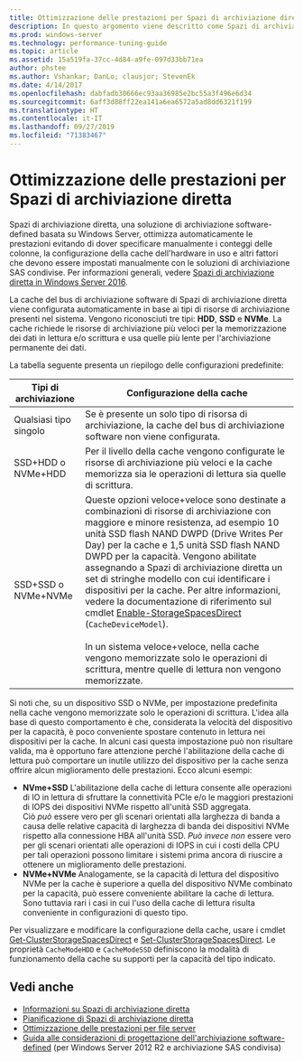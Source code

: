 ```yaml
---
title: Ottimizzazione delle prestazioni per Spazi di archiviazione diretta
description: In questo argomento viene descritto come Spazi di archiviazione diretta ottimizza automaticamente le prestazioni di base alla configurazione della cache dei componenti hardware in uso.
ms.prod: windows-server
ms.technology: performance-tuning-guide
ms.topic: article
ms.assetid: 15a519fa-37cc-4d84-a9fe-097d33bb71ea
author: phstee
ms.author: Vshankar; DanLo; clausjor; StevenEk
ms.date: 4/14/2017
ms.openlocfilehash: dabfadb30666ec93aa36985e2bc55a3f496e6d34
ms.sourcegitcommit: 6aff3d88ff22ea141a6ea6572a5ad8dd6321f199
ms.translationtype: HT
ms.contentlocale: it-IT
ms.lasthandoff: 09/27/2019
ms.locfileid: "71383467"
---
```

# <a name="performance-tuning-for-storage-spaces-direct"></a>Ottimizzazione delle prestazioni per Spazi di archiviazione diretta

Spazi di archiviazione diretta, una soluzione di archiviazione software-defined basata su Windows Server, ottimizza automaticamente le prestazioni evitando di dover specificare manualmente i conteggi delle colonne, la configurazione della cache dell'hardware in uso e altri fattori che devono essere impostati manualmente con le soluzioni di archiviazione SAS condivise. Per informazioni generali, vedere [Spazi di archiviazione diretta in Windows Server 2016](../../../../storage/storage-spaces/storage-spaces-direct-overview.md).

La cache del bus di archiviazione software di Spazi di archiviazione diretta viene configurata automaticamente in base ai tipi di risorse di archiviazione presenti nel sistema. Vengono riconosciuti tre tipi: **HDD**, **SSD** e **NVMe**. La cache richiede le risorse di archiviazione più veloci per la memorizzazione dei dati in lettura e/o scrittura e usa quelle più lente per l'archiviazione permanente dei dati.

La tabella seguente presenta un riepilogo delle configurazioni predefinite:

| Tipi di archiviazione | Configurazione della cache |
| --- | --- |
| Qualsiasi tipo singolo | Se è presente un solo tipo di risorsa di archiviazione, la cache del bus di archiviazione software non viene configurata. |
| SSD+HDD o NVMe+HDD | Per il livello della cache vengono configurate le risorse di archiviazione più veloci e la cache memorizza sia le operazioni di lettura sia quelle di scrittura. |
| SSD+SSD o NVMe+NVMe | Queste opzioni veloce+veloce sono destinate a combinazioni di risorse di archiviazione con maggiore e minore resistenza, ad esempio 10 unità SSD flash NAND DWPD (Drive Writes Per Day) per la cache e 1,5 unità SSD flash NAND DWPD per la capacità. Vengono abilitate assegnando a Spazi di archiviazione diretta un set di stringhe modello con cui identificare i dispositivi per la cache. Per altre informazioni, vedere la documentazione di riferimento sul cmdlet [Enable-StorageSpacesDirect](https://technet.microsoft.com/library/mt589697.aspx) (`CacheDeviceModel`). <br><br>In un sistema veloce+veloce, nella cache vengono memorizzate solo le operazioni di scrittura, mentre quelle di lettura non vengono memorizzate. |

Si noti che, su un dispositivo SSD o NVMe, per impostazione predefinita nella cache vengono memorizzate solo le operazioni di scrittura. L'idea alla base di questo comportamento è che, considerata la velocità del dispositivo per la capacità, è poco conveniente spostare contenuto in lettura nei dispositivi per la cache. In alcuni casi questa impostazione può non risultare valida, ma è opportuno fare attenzione perché l'abilitazione della cache di lettura può comportare un inutile utilizzo del dispositivo per la cache senza offrire alcun miglioramento delle prestazioni. Ecco alcuni esempi:

* **NVme+SSD** L'abilitazione della cache di lettura consente alle operazioni di IO in lettura di sfruttare la connettività PCIe e/o le maggiori prestazioni di IOPS dei dispositivi NVMe rispetto all'unità SSD aggregata. <br>Ciò _può_ essere vero per gli scenari orientati alla larghezza di banda a causa delle relative capacità di larghezza di banda dei dispositivi NVMe rispetto alla connessione HBA all'unità SSD. _Può invece non_ essere vero per gli scenari orientati alle operazioni di IOPS in cui i costi della CPU per tali operazioni possono limitare i sistemi prima ancora di riuscire a ottenere un miglioramento delle prestazioni.
* **NVMe+NVMe** Analogamente, se la capacità di lettura del dispositivo NVMe per la cache è superiore a quella del dispositivo NVMe combinato per la capacità, può essere conveniente abilitare la cache di lettura. <br>Sono tuttavia rari i casi in cui l'uso della cache di lettura risulta conveniente in configurazioni di questo tipo.

Per visualizzare e modificare la configurazione della cache, usare i cmdlet [Get-ClusterStorageSpacesDirect](https://technet.microsoft.com/library/mt634616.aspx) e [Set-ClusterStorageSpacesDirect](https://technet.microsoft.com/library/mt763265.aspx). Le proprietà `CacheModeHDD` e `CacheModeSSD` definiscono la modalità di funzionamento della cache su supporti per la capacità del tipo indicato.

## <a name="see-also"></a>Vedi anche

- [Informazioni su Spazi di archiviazione diretta](../../../../storage/storage-spaces/understand-storage-spaces-direct.md)
- [Pianificazione di Spazi di archiviazione diretta](../../../../storage/storage-spaces/plan-storage-spaces-direct.md)
- [Ottimizzazione delle prestazioni per file server](../../role/file-server/index.md)
- [Guida alle considerazioni di progettazione dell'archiviazione software-defined](https://technet.microsoft.com/library/mt243829.aspx) (per Windows Server 2012 R2 e archiviazione SAS condivisa)
